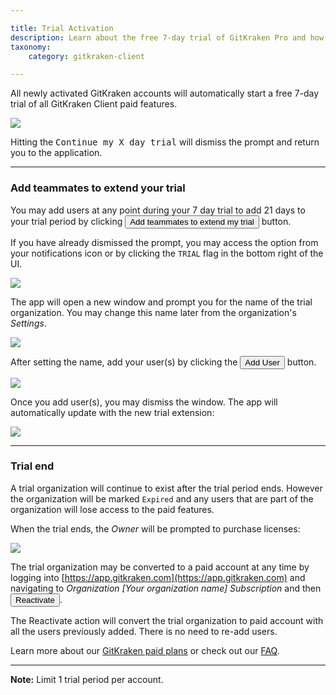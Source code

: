 ```yaml
---

title: Trial Activation
description: Learn about the free 7-day trial of GitKraken Pro and how to extend it.
taxonomy:
    category: gitkraken-client

---
```


All newly activated GitKraken accounts will automatically start a free 7-day trial of all GitKraken Client paid features.

<img src="/wp-content/uploads//trial-start.png" srcset="/wp-content/uploads//trial-start@2x.png 2x" class="img-responsive center img-bordered">

Hitting the <kbd>Continue my X day trial</kbd> will dismiss the prompt and return you to the application.

***

### Add teammates to extend your trial

You may add users at any point during your 7 day trial to add 21 days to your trial period by clicking <button class='button button--success button--ui button--nolink'>Add teammates to extend my trial</button> button.

If you have already dismissed the prompt, you may access the option from your notifications <i class="fas fa-bell"></i> icon or by clicking the `TRIAL` flag in the bottom right of the UI.

<img src="/wp-content/uploads//extend-trial.png" srcset="/wp-content/uploads//extend-trial@2x.png 2x" class="img-responsive center img-bordered">

The app will open a new window and prompt you for the name of the trial organization. You may change this name later from the organization's *Settings*.

<img src="/wp-content/uploads//create-trial-org.png" srcset="/wp-content/uploads//create-trial-org@2x.png 2x" class="img-responsive center img-bordered">

After setting the name, add your user(s) by clicking the <button class='button button--success button--ui button--nolink'>Add User</button> button.

<img src="/wp-content/uploads//add-trial-user.png" srcset="/wp-content/uploads//add-trial-user@2x.png 2x" class="img-responsive center img-bordered">

Once you add user(s), you may dismiss the window. The app will automatically update with the new trial extension:

<img src="/wp-content/uploads//extended-trial.png" srcset="/wp-content/uploads//extended-trial@2x.png 2x" class="img-responsive center img-bordered">

***

### Trial end

A trial organization will continue to exist after the trial period ends. However the organization will be marked `Expired` and any users that are part of the organization will lose access to the paid features.

When the trial ends, the *Owner* will be prompted to purchase licenses:

<img src="/wp-content/uploads//trial-end-org-owner.png" srcset="/wp-content/uploads//trial-end-org-owner@2x.png 2x" class="img-responsive center img-bordered">

The trial organization may be converted to a paid account at any time by logging into [https://app.gitkraken.com](https://app.gitkraken.com) and navigating to <em class="context-menu">Organization  <i class="fa fa-caret-right"></i> [Your organization name] <i class="fa fa-caret-right"></i> Subscription </em> and then <button class='button button--success button--ui button--nolink'>Reactivate</button>.

The Reactivate action will convert the trial organization to paid account with all the users previously added. There is no need to re-add users.

Learn more about our [GitKraken paid plans](https://www.gitkraken.com/features) or check out our [FAQ](/account/faq/).

***

<div class='callout callout--basic'>
    <p><strong>Note:</strong> Limit 1 trial period per account.
</p>
</div>


